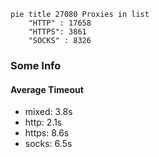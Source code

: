 
```mermaid
pie title 27080 Proxies in list
    "HTTP" : 17658
    "HTTPS": 3861
    "SOCKS" : 8326
```

### Some Info
#### Average Timeout

- mixed: 3.8s
- http: 2.1s
- https: 8.6s
- socks: 6.5s